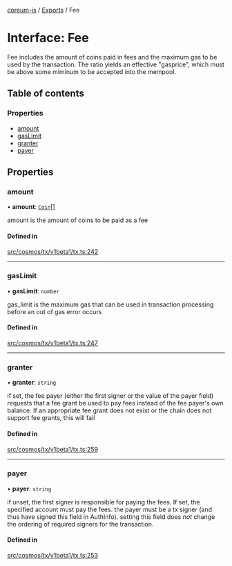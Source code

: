 [coreum-js](../README.md) / [Exports](../modules.md) / Fee

# Interface: Fee

Fee includes the amount of coins paid in fees and the maximum
gas to be used by the transaction. The ratio yields an effective "gasprice",
which must be above some miminum to be accepted into the mempool.

## Table of contents

### Properties

- [amount](Fee.md#amount)
- [gasLimit](Fee.md#gaslimit)
- [granter](Fee.md#granter)
- [payer](Fee.md#payer)

## Properties

### amount

• **amount**: [`Coin`](../modules/internal_.md#coin)[]

amount is the amount of coins to be paid as a fee

#### Defined in

[src/cosmos/tx/v1beta1/tx.ts:242](https://github.com/PulsaraIO/coreum-js/blob/63824e3/src/cosmos/tx/v1beta1/tx.ts#L242)

___

### gasLimit

• **gasLimit**: `number`

gas_limit is the maximum gas that can be used in transaction processing
before an out of gas error occurs

#### Defined in

[src/cosmos/tx/v1beta1/tx.ts:247](https://github.com/PulsaraIO/coreum-js/blob/63824e3/src/cosmos/tx/v1beta1/tx.ts#L247)

___

### granter

• **granter**: `string`

if set, the fee payer (either the first signer or the value of the payer field) requests that a fee grant be used
to pay fees instead of the fee payer's own balance. If an appropriate fee grant does not exist or the chain does
not support fee grants, this will fail

#### Defined in

[src/cosmos/tx/v1beta1/tx.ts:259](https://github.com/PulsaraIO/coreum-js/blob/63824e3/src/cosmos/tx/v1beta1/tx.ts#L259)

___

### payer

• **payer**: `string`

if unset, the first signer is responsible for paying the fees. If set, the specified account must pay the fees.
the payer must be a tx signer (and thus have signed this field in AuthInfo).
setting this field does *not* change the ordering of required signers for the transaction.

#### Defined in

[src/cosmos/tx/v1beta1/tx.ts:253](https://github.com/PulsaraIO/coreum-js/blob/63824e3/src/cosmos/tx/v1beta1/tx.ts#L253)
